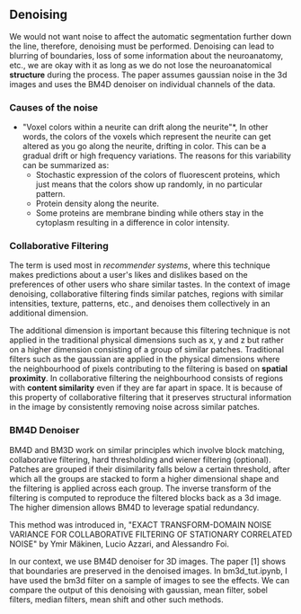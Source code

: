 ## Denoising

We would not want noise to affect the automatic segmentation further down the line, therefore, denoising must be performed. Denoising can lead to blurring of boundaries, loss of some information about the neuroanatomy, etc., we are okay with it as long as we do not lose the neuroanatomical **structure** during the process. The paper assumes gaussian noise in the 3d images and uses the BM4D denoiser on individual channels of the data. 

### Causes of the noise

- "Voxel colors within a neurite can drift along the neurite"*, In other words, the colors of the voxels which represent the neurite can get altered as you go along the neurite, drifting in color. This can be a gradual drift or high frequency variations. The reasons for this variability can be summarized as:
  - Stochastic expression of the colors of fluorescent proteins, which just means that the colors show up randomly, in no particular pattern.
  - Protein density along the neurite.
  - Some proteins are membrane binding while others stay in the cytoplasm resulting in a difference in color intensity.

### Collaborative Filtering

The term is used most in *recommender systems*, where this technique makes predictions about a user's likes and dislikes based on the preferences of other users who share similar tastes. In the context of image denoising, collaborative filtering finds similar patches, regions with similar intensities, texture, patterns, etc., and denoises them collectively in an additional dimension. 

The additional dimension is important because this filtering technique is not applied in the traditional physical dimensions such as x, y and z but rather on a higher dimension consisting of a group of similar patches. Traditional filters such as the gaussian are applied in the physical dimensions where the neighbourhood of pixels contributing to the filtering is based on **spatial proximity**. In collaborative filtering the neighbourhood consists of regions with **content similarity** even if they are far apart in space. It is because of this property of collaborative filtering that it preserves structural information in the image by consistently removing noise across similar patches.

### BM4D Denoiser

BM4D and BM3D work on similar principles which involve block matching, collaborative filtering, hard thresholding and wiener filtering (optional). Patches are grouped if their disimilarity falls below a certain threshold, after which all the groups are stacked to form a higher dimensional shape and the filtering is applied across each group. The inverse transform of the filtering is computed to reproduce the filtered blocks back as a 3d image. The higher dimension allows BM4D to leverage spatial redundancy. 

This method was introduced in, "EXACT TRANSFORM-DOMAIN NOISE VARIANCE FOR COLLABORATIVE FILTERING OF STATIONARY CORRELATED NOISE" by Ymir Mäkinen, Lucio Azzari, and Alessandro Foi. 

In our context, we use BM4D denoiser for 3D images. The paper [1] shows that boundaries are preserved in the denoised images. In bm3d_tut.ipynb, I have used the bm3d filter on a sample of images to see the effects. We can compare the output of this denoising with gaussian, mean filter, sobel filters, median filters, mean shift and other such methods. 
